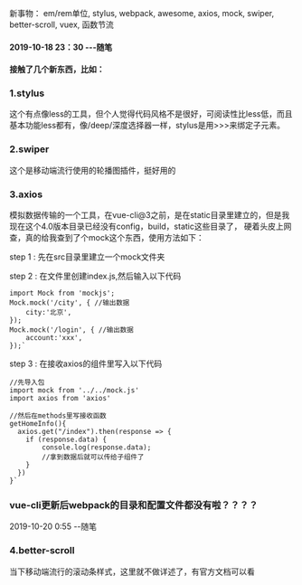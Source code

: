 新事物：
em/rem单位,
stylus,
webpack,
awesome,
axios,
mock,
swiper,
better-scroll,
vuex,
函数节流


#### 2019-10-18 23：30  ---随笔
#### 接触了几个新东西，比如：

### 1.stylus
 这个有点像less的工具，但个人觉得代码风格不是很好，可阅读性比less低，而且基本功能less都有，像/deep/深度选择器一样，stylus是用>>>来绑定子元素。

### 2.swiper
 这个是移动端流行使用的轮播图插件，挺好用的
### 3.axios
 模拟数据传输的一个工具，在vue-cli@3之前，是在static目录里建立的，但是我现在这个4.0版本目录已经没有config，build，static这些目录了，
 硬着头皮上网查，真的给我查到了个mock这个东西，使用方法如下：
 
 step 1 :  先在src目录里建立一个mock文件夹
 
 step 2 :  在文件里创建index.js,然后输入以下代码
 
    import Mock from 'mockjs';
    Mock.mock('/city', { //输出数据
        city:'北京', 
    });
    Mock.mock('/login', { //输出数据
        account:'xxx', 
    });`
   
 step 3 : 在接收axios的组件里写入以下代码
 
    //先导入包
    import mock from '../../mock.js' 
    import axios from 'axios'
    
    //然后在methods里写接收函数
    getHomeInfo(){
      axios.get("/index").then(response => {
        if (response.data) {
            console.log(response.data);
            //拿到数据后就可以传给子组件了
        }
      })
    }`
 
 ### vue-cli更新后webpack的目录和配置文件都没有啦？？？？
 2019-10-20 0:55    --随笔
 ### 4.better-scroll
 当下移动端流行的滚动条样式，这里就不做详述了，有官方文档可以看